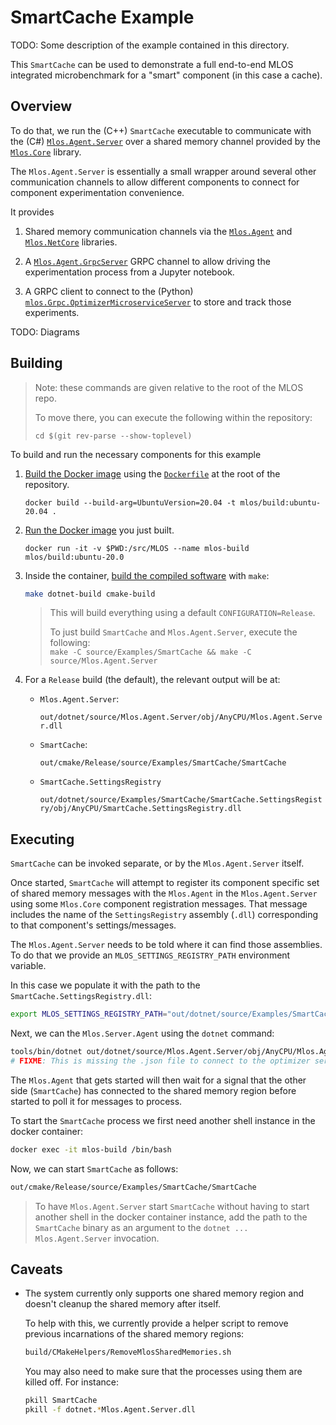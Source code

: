 # SmartCache Example

TODO: Some description of the example contained in this directory.

This `SmartCache` can be used to demonstrate a full end-to-end MLOS integrated microbenchmark for a "smart" component (in this case a cache).

## Overview

To do that, we run the (C++) `SmartCache` executable to communicate with the (C#) [`Mlos.Agent.Server`](../../Mlos.Agent.Server/) over a shared memory channel provided by the [`Mlos.Core`](../../Mlos.Core/) library.

The `Mlos.Agent.Server` is essentially a small wrapper around several other communication channels to allow different components to connect for component experimentation convenience.

It provides

1. Shared memory communication channels via the [`Mlos.Agent`](../../Mlos.Agent) and [`Mlos.NetCore`](../../Mlos.NetCore) libraries.

2. A [`Mlos.Agent.GrpcServer`](../../Mlos.Agent.GrpcClient/) GRPC channel to allow driving the experimentation process from a Jupyter notebook.

3. A GRPC client to connect to the (Python) [`mlos.Grpc.OptimizerMicroserviceServer`](../../Mlos.Python/mlos/Grpc/OptimizerMicroserviceServer.py) to store and track those experiments.

TODO: Diagrams

## Building

> Note: these commands are given relative to the root of the MLOS repo.
>
> To move there, you can execute the following within the repository:
>
> `cd $(git rev-parse --show-toplevel)`

To build and run the necessary components for this example

1. [Build the Docker image](../../../documentation/01-Prerequisites.md#build-the-docker-image) using the [`Dockerfile`](../../../Dockerfile) at the root of the repository.

    ```shell
    docker build --build-arg=UbuntuVersion=20.04 -t mlos/build:ubuntu-20.04 .
    ```

2. [Run the Docker image](../../../documentation/02-Build.md#create-a-new-container-instance) you just built.

    ```shell
    docker run -it -v $PWD:/src/MLOS --name mlos-build mlos/build:ubuntu-20.0
    ```

3. Inside the container, [build the compiled software](../../../documentation/02-Build.md#cli-make) with `make`:

    ```sh
    make dotnet-build cmake-build
    ```

    > This will build everything using a default `CONFIGURATION=Release`.
    >
    > To just build `SmartCache` and `Mlos.Agent.Server`, execute the following: \
    > `make -C source/Examples/SmartCache && make -C source/Mlos.Agent.Server`

4. For a `Release` build (the default), the relevant output will be at:

    - `Mlos.Agent.Server`:

        `out/dotnet/source/Mlos.Agent.Server/obj/AnyCPU/Mlos.Agent.Server.dll`

    - `SmartCache`:

        `out/cmake/Release/source/Examples/SmartCache/SmartCache`

    - `SmartCache.SettingsRegistry`

        `out/dotnet/source/Examples/SmartCache/SmartCache.SettingsRegistry/obj/AnyCPU/SmartCache.SettingsRegistry.dll`

## Executing

`SmartCache` can be invoked separate, or by the `Mlos.Agent.Server` itself.

Once started, `SmartCache` will attempt to register its component specific set of shared memory messages with the `Mlos.Agent` in the `Mlos.Agent.Server` using some `Mlos.Core` component registration messages.  That message includes the name of the `SettingsRegistry` assembly (`.dll`) corresponding to that component's settings/messages.

The `Mlos.Agent.Server` needs to be told where it can find those assemblies.  To do that we provide an `MLOS_SETTINGS_REGISTRY_PATH` environment variable.

In this case we populate it with the path to the `SmartCache.SettingsRegistry.dll`:

```sh
export MLOS_SETTINGS_REGISTRY_PATH="out/dotnet/source/Examples/SmartCache/SmartCache.SettingsRegistry/obj/AnyCPU:$MLOS_SETTINGS_REGISTRY_PATH"
```

Next, we can the `Mlos.Server.Agent` using the `dotnet` command:

```sh
tools/bin/dotnet out/dotnet/source/Mlos.Agent.Server/obj/AnyCPU/Mlos.Agent.Server.dll
# FIXME: This is missing the .json file to connect to the optimizer service.
```

The `Mlos.Agent` that gets started will then wait for a signal that the other side (`SmartCache`) has connected to the shared memory region before started to poll it for messages to process.

To start the `SmartCache` process we first need another shell instance in the docker container:

```sh
docker exec -it mlos-build /bin/bash
```

Now, we can start `SmartCache` as follows:

```sh
out/cmake/Release/source/Examples/SmartCache/SmartCache
```

> To have `Mlos.Agent.Server` start `SmartCache` without having to start another shell in the docker container instance, add the path to the `SmartCache` binary as an argument to the `dotnet ... Mlos.Agent.Server` invocation.

## Caveats

- The system currently only supports one shared memory region and doesn't cleanup the shared memory after itself.

    To help with this, we currently provide a helper script to remove previous incarnations of the shared memory regions:

    ```sh
    build/CMakeHelpers/RemoveMlosSharedMemories.sh
    ```

    You may also need to make sure that the processes using them are killed off.
    For instance:

    ```sh
    pkill SmartCache
    pkill -f dotnet.*Mlos.Agent.Server.dll
    ```
